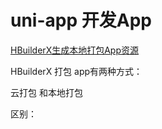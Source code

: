 # uni-app  开发App



[HBuilderX生成本地打包App资源](https://www.cnblogs.com/Jeely/p/11139715.html)



HBuilderX 打包 app有两种方式：

云打包 和本地打包

区别：






